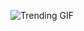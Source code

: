![Trending GIF](https://media0.giphy.com/media/v1.Y2lkPThiYjIxNzcycHVwcGR4eGhtbHNsdmc2bXFxdzhtZXN2eWdyZWQwZmM4ZnhsNzlybiZlcD12MV9naWZzX3NlYXJjaCZjdD1n/xUPGcEliCc7bETyfO8/giphy.gif)
